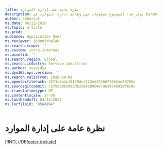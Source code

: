 ```yaml
---
title: نظرة عامة على إدارة الموارد
description: يوفر هذا الموضوع معلومات حول وظائف إدارة الموارد في Dynamics 365 Project operations.
author: ruhercul
ms.date: 06/22/2020
ms.topic: article
ms.prod: ''
audience: Application User
ms.reviewer: johnmichalak
ms.search.scope: ''
ms.custom: intro-internal
ms.assetid: ''
ms.search.region: Global
ms.search.industry: Service industries
ms.author: suvaidya
ms.dyn365.ops.version: ''
ms.search.validFrom: 2020-10-01
ms.openlocfilehash: 3873c4e4c10179dcc522ed3f3b6732b5ee58765c
ms.sourcegitcommit: c0792bd65d92db25e0e8864879a19c4b93efb10c
ms.translationtype: HT
ms.contentlocale: ar-SA
ms.lasthandoff: 04/14/2022
ms.locfileid: "8584994"
---
```

# <a name="resource-management-overview"></a>نظرة عامة على إدارة الموارد


[!INCLUDE[footer-include](../includes/footer-banner.md)]